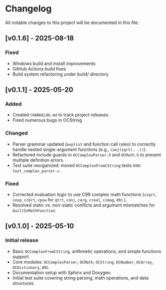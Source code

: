 # Changelog

All notable changes to this project will be documented in this file.

## [v0.1.6] - 2025-08-18
### Fixed
- Windows build and install improvements
- GitHub Actions build fixes
- Build system refactoring under build/ directory

## [v0.1.1] - 2025-05-20
### Added
- Created `CHANGELOG.md` to track project releases.
- Fixed numerous bugs in OCString

### Changed
- Parser grammar updated (`explist` and function call rules) to correctly handle nested single-argument functions (e.g., `conj(sqrt(...))`).
- Refactored include guards in `OCComplexParser.h` and `OCMath.h` to prevent multiple definition errors.
- Test suite reorganized: moved `OCComplexFromCString` tests into `test_complex_parser.c`.

### Fixed
- Corrected evaluation logic to use C99 complex math functions (`csqrt`, `cexp`, `ccbrt`, `cpow` for `qtrt`, `conj`, `carg`, `creal`, `cimag`, etc.).
- Resolved static vs. non-static conflicts and argument mismatches for `builtInMathFunction`.

## [v0.1.0] - 2025-05-10
### Initial release
- Basic `OCComplexFromCString`, arithmetic operations, and simple functions support.
- Core modules: `OCComplexParser`, `OCMath`, `OCString`, `OCNumber`, `OCArray`, `OCDictionary`, etc.
- Documentation setup with Sphinx and Doxygen.
- Initial test suite covering string parsing, math operations, and data structures.
